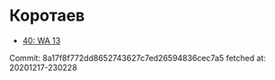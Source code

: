 # Коротаев
- [40: WA 13](40.md)

Commit: 8a17f8f772dd8652743627c7ed26594836cec7a5
 fetched at: 20201217-230228
